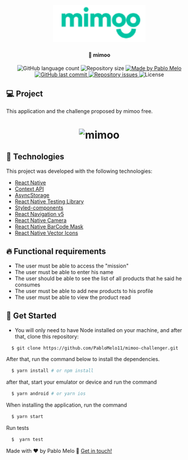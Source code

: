 <h1 align="center">
    <img alt="mimoo" title="#mimoo" src="src/assets/logo.png" width="250px" />
</h1>

<h4 align="center">
	🚀 mimoo
</h4>

<p align="center">
  <img alt="GitHub language count" src="https://img.shields.io/github/languages/count/PabloMelo11/mimo-challenger?color=%2304D361">

  <img alt="Repository size" src="https://img.shields.io/github/repo-size/PabloMelo11/mimo-challenger">

  <a href="https://www.linkedin.com/in/pablo-melo-377297161/">
    <img alt="Made by Pablo Melo" src="https://img.shields.io/badge/made%20by-PabloMelo11-%2304D361">
  </a>

  <a href="https://github.com/PabloMelo11/mimo-challenger/commits/master">
    <img alt="GitHub last commit" src="https://img.shields.io/github/last-commit/PabloMelo11/mimo-challenger">
  </a>

  <a href="https://github.com/PabloMelo11/mimo-challenger/issues">
    <img alt="Repository issues" src="https://img.shields.io/github/issues/PabloMelo11/mimo-challenger">
  </a>

  <img alt="License" src="https://img.shields.io/badge/license-MIT-brightgreen">
</p>

## 💻 Project

This application and the challenge proposed by mimoo free.

<h1 align="center">
    <img alt="mimoo" title="mimoo" src=".github/video.gif" width="px" />
</h1>

## 🚀 Technologies

This project was developed with the following technologies:

- [React Native](https://facebook.github.io/react-native/)
- [Context API](https://pt-br.reactjs.org/docs/context.html)
- [AsyncStorage](https://github.com/react-native-community/async-storages)
- [React Native Testing Library](https://github.com/callstack/react-native-testing-library)
- [Styled-components](https://styled-components.com/)
- [React Navigation v5](https://reactnavigation.org/)
- [React Native Camera](https://github.com/react-native-community/react-native-camera)
- [React Native BarCode Mask](https://www.npmjs.com/package/react-native-barcode-mask)
- [React Native Vector Icons](console.aws.amazon.com/console/home?nc2=h_ct&src=header-signin&region=us-east-1)

## 🔥️ Functional requirements

- The user must be able to access the "mission"
- The user must be able to enter his name
- The user should be able to see the list of all products that he said he consumes
- The user must be able to add new products to his profile
- The user must be able to view the product read

## 🤔 Get Started

- You will only need to have Node installed on your machine, and after that, clone this repository:
```sh
  $ git clone https://github.com/PabloMelo11/mimoo-challenger.git
```

After that, run the command below to install the dependencies.
```sh
  $ yarn install # or npm install
```

after that, start your emulator or device and run the command
```sh
  $ yarn android # or yarn ios
```

When installing the application, run the command
```sh
  $ yarn start
```

Run tests
```sh
  $  yarn test
```

Made with ♥ by Pablo Melo :wave: [Get in touch!](https://www.linkedin.com/in/pablo-melo-377297161/)
